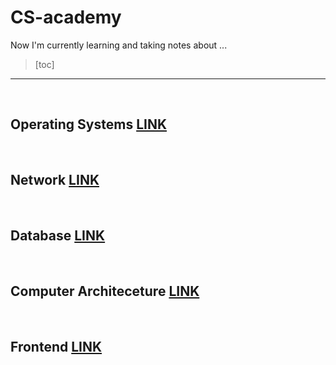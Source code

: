 # CS-academy

Now I'm currently learning and taking notes about ...

> [toc]
>



--------

<br>

## Operating Systems [LINK](https://github.com/Dinoryong/CS-academy/blob/main/OS/README.md)



<br>

## Network [LINK](https://github.com/Dinoryong/CS-academy/tree/main/NW)



<br>

## Database [LINK](https://github.com/Dinoryong/CS-academy/tree/main/DB)



<br>

## Computer Architeceture [LINK](https://github.com/Dinoryong/CS-academy/tree/main/AT)



<br>

## Frontend [LINK](https://github.com/Dinoryong/CS-academy/blob/main/FE/README.md)